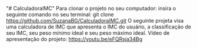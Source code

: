 "# CalculadoraIMC" 
Para clonar o projeto no seu computador: insira o seguinte comando no seu terminal:  git clone https://github.com/SuzanaBG/CalculadoraIMC.git
O seguinte projeta visa uma calculadora de IMC que apresenta o IMC do usuário, a classificação de seu IMC, seu peso mínimo ideal e seu peso máximo ideal.
Vídeo de apresentação do projeto: https://youtu.be/eFQRsja34Bg